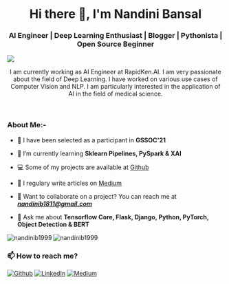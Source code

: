 <h1 align="center">Hi there 👋, I'm Nandini Bansal </h1>
<h3 align="center">AI Engineer | Deep Learning Enthusiast | Blogger | Pythonista | Open Source Beginner </h3>
<p align="left"> <img src="https://komarev.com/ghpvc/?username=nandinib1999&color=blue"/> </p>


<p align="center">I am currently working as AI Engineer at RapidKen.AI. I am very passionate about the field of Deep Learning. I have worked on various use cases of Computer Vision and NLP. I am particularly interested in the application of AI in the field of medical science. </p>
<br>

### About Me:-

- 🔭 I have been selected as a participant in **GSSOC'21**

- 🌱 I’m currently learning **Sklearn Pipelines, PySpark & XAI**

- 💻 Some of my projects are available at [Github](https://github.com/nandinib1999?tab=repositories)

- 📝 I regulary write articles on [Medium](https://medium.com/@nandinibansal1811)

- :e-mail: Want to collaborate on a project? You can reach me at ***nandinib1811@gmail.com***

- 💬 Ask me about **Tensorflow Core, Flask, Django, Python, PyTorch, Object Detection & BERT**


<img align="left" src="https://github-readme-stats.vercel.app/api/top-langs/?username=nandinib1999&layout=compact&hide=html&theme=radical" alt="nandinib1999" />

<img align="center" src="https://github-readme-stats.vercel.app/api?username=nandinib1999&show_icons=true&theme=radical&count_private=true" alt="nandinib1999" />


### 📫 How to reach me?

<p><a href="https://github.com/nandinib1999" target="_blank"><img alt="Github" src="https://img.shields.io/badge/GitHub-%2312100E.svg?&style=for-the-badge&logo=Github&logoColor=white" /></a> <a href="https://www.linkedin.com/in/nandini-b-b4baaa178/" target="_blank"><img alt="LinkedIn" src="https://img.shields.io/badge/linkedin-%230077B5.svg?&style=for-the-badge&logo=linkedin&logoColor=white" /></a> <a href="https://medium.com/@nandinibansal1811" target="_blank"><img alt="Medium" src="https://img.shields.io/badge/medium-%2312100E.svg?&style=for-the-badge&logo=medium&logoColor=white" /></a>
</p>
<br>
